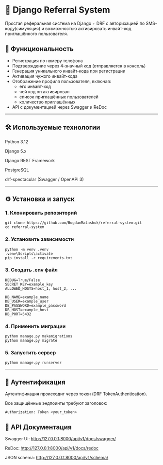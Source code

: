 # 📱 Django Referral System

Простая реферальная система на Django + DRF с авторизацией по SMS-коду(симуляция) и возможностью активировать инвайт-код приглашённого пользователя.

## 🚀 Функциональность

- Регистрация по номеру телефона
- Подтверждение через 4-значный код (отправляется в консоль)
- Генерация уникального инвайт-кода при регистрации
- Активация чужого инвайт-кода
- Отображение профиля пользователя, включая:
  - его инвайт-код
  - чей код он активировал
  - список приглашённых пользователей
  - количество приглашённых
- API с документацией через Swagger и ReDoc

---

## 🛠 Используемые технологии

Python 3.12

Django 5.x

Django REST Framework

PostgreSQL

drf-spectacular (Swagger / OpenAPI 3)

---

## ⚙️ Установка и запуск

### 1. Клонировать репозиторий

```
git clone https://github.com/BogdanMalashuk/referral-system.git
cd referral-system
```

### 2. Установить зависимости

```
python -m venv .venv
.venv\Scripts\activate
pip install -r requirements.txt
```

### 3. Создать .env файл

```
DEBUG=True/False
SECRET_KEY=example_key
ALLOWED_HOSTS=host_1, host_2, ...

DB_NAME=example_name
DB_USER=example_user
DB_PASSWORD=example_password
DB_HOST=example_host
DB_PORT=5432
```

### 4. Применить миграции

```
python manage.py makemigrations
python manage.py migrate
```

### 5. Запустить сервер

```
python manage.py runserver
```
---

## 🔐 Аутентификация

Аутентификация происходит через токен (DRF TokenAuthentication).

Все защищённые эндпоинты требуют заголовок:
```
Authorization: Token <your_token>
```

## 🧪 API Документация

Swagger UI: http://127.0.0.1:8000/api/v1/docs/swagger/

ReDoc: http://127.0.0.1:8000/api/v1/docs/redoc

JSON schema: http://127.0.0.1:8000/api/v1/schema/
